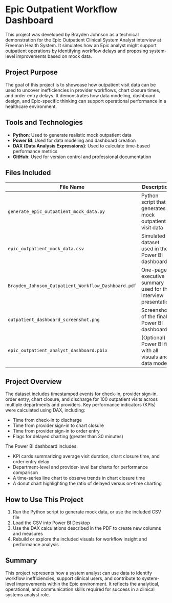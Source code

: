 # Epic Outpatient Workflow Dashboard

This project was developed by Brayden Johnson as a technical demonstration for the Epic Outpatient Clinical System Analyst interview at Freeman Health System. It simulates how an Epic analyst might support outpatient operations by identifying workflow delays and proposing system-level improvements based on mock data.

## Project Purpose

The goal of this project is to showcase how outpatient visit data can be used to uncover inefficiencies in provider workflows, chart closure times, and order entry delays. It demonstrates how data modeling, dashboard design, and Epic-specific thinking can support operational performance in a healthcare environment.

## Tools and Technologies

- **Python**: Used to generate realistic mock outpatient data
- **Power BI**: Used for data modeling and dashboard creation
- **DAX (Data Analysis Expressions)**: Used to calculate time-based performance metrics
- **GitHub**: Used for version control and professional documentation

## Files Included

| File Name                                       | Description                                                                 |
|------------------------------------------------|-----------------------------------------------------------------------------|
| `generate_epic_outpatient_mock_data.py`        | Python script that generates mock outpatient visit data                     |
| `epic_outpatient_mock_data.csv`                | Simulated dataset used in the Power BI dashboard                           |
| `Brayden_Johnson_Outpatient_Workflow_Dashboard.pdf` | One-page executive summary used for the interview presentation             |
| `outpatient_dashboard_screenshot.png`          | Screenshot of the final Power BI dashboard                                 |
| `epic_outpatient_analyst_dashboard.pbix`       | (Optional) Power BI file with all visuals and data model                   |

## Project Overview

The dataset includes timestamped events for check-in, provider sign-in, order entry, chart closure, and discharge for 100 outpatient visits across multiple departments and providers. Key performance indicators (KPIs) were calculated using DAX, including:

- Time from check-in to discharge
- Time from provider sign-in to chart closure
- Time from provider sign-in to order entry
- Flags for delayed charting (greater than 30 minutes)

The Power BI dashboard includes:

- KPI cards summarizing average visit duration, chart closure time, and order entry delay
- Department-level and provider-level bar charts for performance comparison
- A time-series line chart to observe trends in chart closure time
- A donut chart highlighting the ratio of delayed versus on-time charting

## How to Use This Project

1. Run the Python script to generate mock data, or use the included CSV file
2. Load the CSV into Power BI Desktop
3. Use the DAX calculations described in the PDF to create new columns and measures
4. Rebuild or explore the included visuals for workflow insight and performance analysis

## Summary

This project represents how a system analyst can use data to identify workflow inefficiencies, support clinical users, and contribute to system-level improvements within the Epic environment. It reflects the analytical, operational, and communication skills required for success in a clinical systems analyst role.
